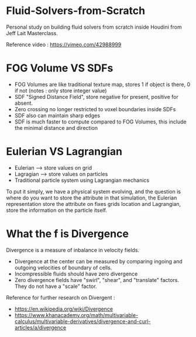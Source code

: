 # Fluid-Solvers-from-Scratch
Personal study on building fluid solvers from scratch inside Houdini from Jeff Lait Masterclass.

Reference video : https://vimeo.com/42988999

# FOG Volume VS SDFs
- FOG Volumes are like traditional texture map, stores 1 if object is there, 0 if not (notes : only store integer value)
- SDF "Signed Distance Field", store negative for present, positive for absent.
- Zero crossing no longer restricted to voxel boundaries inside SDFs
- SDF also can maintain sharp edges
- SDF is much faster to compute compared to FOG Volumes, this include the minimal distance and direction

# Eulerian VS Lagrangian
- Eulerian  --> store values on grid
- Lagragian --> store values on particles
- Traditional particle system using Lagrangian mechanics

To put it simply, we have a physical system evolving, and the question is where do you want to store the attribute in that simulation, the Eulerian representation store the attribute on fixes grids location and Lagrangian, store the information on the particle itself.

# What the f is Divergence
Divergence is a measure of inbalance in velocity fields.

- Divergence at the center can be measured by comparing ingoing and outgoing velocities of boundary of cells.
- Incompressible fluids should have zero divergence
- Zero divergence fields have "swirl", "shear", and "translate" factors. They do not have a "scale" factor.

Reference for further research on Divergent :
- https://en.wikipedia.org/wiki/Divergence
- https://www.khanacademy.org/math/multivariable-calculus/multivariable-derivatives/divergence-and-curl-articles/a/divergence
